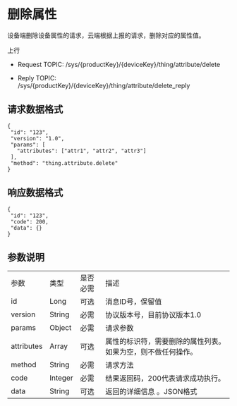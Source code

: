 # 删除属性

设备端删除设备属性的请求，云端根据上报的请求，删除对应的属性值。

上行
- Request TOPIC: /sys/{productKey}/{deviceKey}/thing/attribute/delete

- Reply TOPIC: /sys/{productKey}/{deviceKey}/thing/attribute/delete_reply

## 请求数据格式

```
{
 "id": "123",
 "version": "1.0",
 "params": [
   "attributes": ["attr1", "attr2", "attr3"]
 ],
 "method": "thing.attribute.delete"
}
```

## 响应数据格式

```
{
 "id": "123",
 "code": 200,
 "data": {}
}

```

## 参数说明

<table>
  <tr>
    <td>参数</td>
    <td>类型</td>
    <td>是否必需</td>
    <td>描述</td>
  </tr>
  <tr>
    <td>id</td>
    <td>Long</td>
    <td>可选 </td>
    <td>消息ID号，保留值 </td>
  </tr>
  <tr>
    <td>version</td>
    <td>String</td>
    <td>必需 </td>
    <td>协议版本号，目前协议版本1.0</td>
  </tr>
  <tr>
    <td>params</td>
    <td>Object</td>
    <td>必需 </td>
    <td>
      请求参数 </td>
  </tr>
  <tr>
    <td>attributes</td>
    <td>Array</td>
    <td>可选 </td>
    <td>属性的标识符，需要删除的属性列表。如果为空，则不做任何操作。 </td>
  </tr>
  <tr>
    <td>method</td>
    <td>String</td>
    <td>必需 </td>
    <td>请求方法 </td>
  </tr>
  <tr>
    <td>code</td>
    <td>Integer</td>
    <td>必需 </td>
    <td>结果返回码，200代表请求成功执行。 </td>
  </tr>
  <tr>
    <td>data</td>
    <td>String</td>
    <td>可选 </td>
    <td>返回的详细信息 。JSON格式 </td>
  </tr>
</table>
